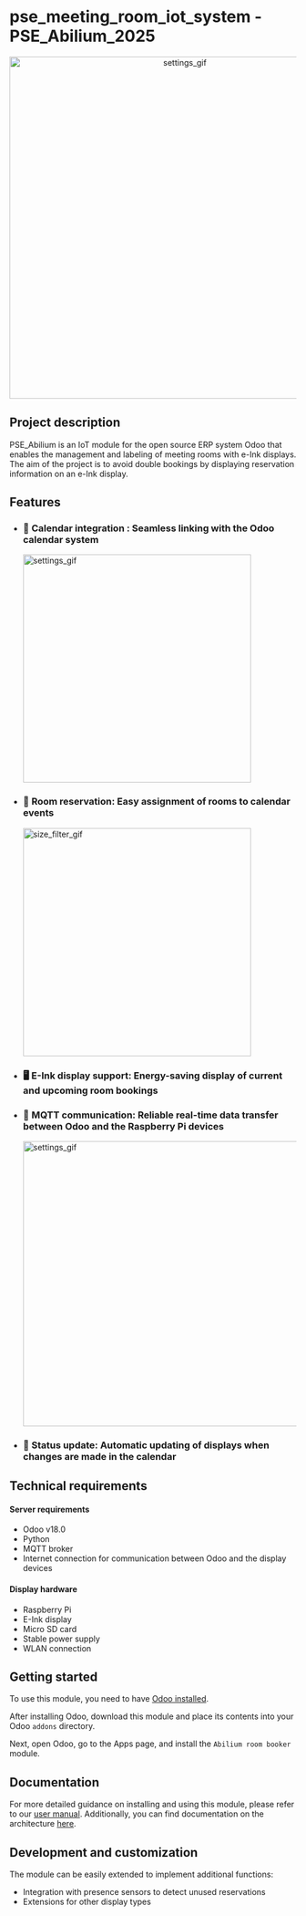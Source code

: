 # pse_meeting_room_iot_system - PSE_Abilium_2025

<p align="center">
<img src="https://github.com/user-attachments/assets/1c06c54e-1a5c-4198-8112-ee88094842c1" alt="settings_gif" width="600"/>
</p>

## Project description 
 
PSE_Abilium is an IoT module for the open source ERP system Odoo that enables the management and labeling of meeting rooms with e-Ink displays. The aim of the project is to avoid double bookings by displaying reservation information on an e-Ink display.

## Features

- ### 📅 **Calendar integration** : Seamless linking with the Odoo calendar system

  <img src="https://github.com/user-attachments/assets/62ad1ba0-e67c-4f6a-a06a-f17bbac030d5" alt="settings_gif" width="400"/>
- ### 🏢 **Room reservation**: Easy assignment of rooms to calendar events

  <img src="https://github.com/user-attachments/assets/ee419069-2993-48fd-b09c-ac4825420387" alt="size_filter_gif" width="400"/>
- ### 🖥️ **E-Ink display support**: Energy-saving display of current and upcoming room bookings
- ### 📡 **MQTT communication**: Reliable real-time data transfer between Odoo and the Raspberry Pi devices

  <img src="https://github.com/user-attachments/assets/5c7e17ae-d4c6-4200-98ea-c4be59f72a8a" alt="settings_gif" width="500"/>
- ### 🔄 **Status update**: Automatic updating of displays when changes are made in the calendar


## Technical requirements

#### Server requirements

- Odoo v18.0
- Python
- MQTT broker
- Internet connection for communication between Odoo and the display devices

#### Display hardware

- Raspberry Pi
- E-Ink display
- Micro SD card
- Stable power supply
- WLAN connection

## Getting started

To use this module, you need to have [Odoo installed](https://www.odoo.com/de_DE/page/download?msockid=39f4aad28e496d093fcab8658f426c19).

After installing Odoo, download this module and place its contents into your Odoo `addons` directory.

Next, open Odoo, go to the Apps page, and install the `Abilium room booker` module. 


## Documentation

For more detailed guidance on installing and using this module, please refer to our [user manual](https://github.com/Abilium-GmbH/pse_meeting_room_iot_system/blob/dev_branch/dokumentation/Manual_Abilium_room_booker.pdf). 
Additionally, you can find documentation on the architecture [here](https://github.com/Abilium-GmbH/pse_meeting_room_iot_system/blob/dev_branch/dokumentation/MQTT_Documentation.md).


## Development and customization

The module can be easily extended to implement additional functions:
- Integration with presence sensors to detect unused reservations
- Extensions for other display types
